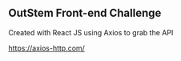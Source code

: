 ## OutStem Front-end Challenge

Created with React JS using Axios to grab the API

https://axios-http.com/
